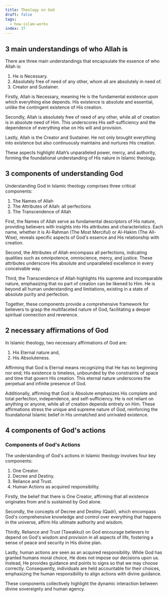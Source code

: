 ```yaml
---
title: Theology on God
draft: false
tags:
  - how-islam-works
index: 37
---
```

## 3 main understandings of who Allah is

There are three main understandings that encapsulate the essence of who Allah is:
1. He is Necessary.
2. Absolutely free of need of any other, whom all are absolutely in need of.
3. Creator and Sustainer.

Firstly, Allah is Necessary, meaning He is the fundamental existence upon which everything else depends. His existence is absolute and essential, unlike the contingent existence of His creation. 

Secondly, Allah is absolutely free of need of any other, while all of creation is in absolute need of Him. This underscores His self-sufficiency and the dependence of everything else on His will and provision. 

Lastly, Allah is the Creator and Sustainer. He not only brought everything into existence but also continuously maintains and nurtures His creation. 

These aspects highlight Allah’s unparalleled power, mercy, and authority, forming the foundational understanding of His nature in Islamic theology.

## 3 components of understanding God

Understanding God in Islamic theology comprises three critical components:
1. The Names of Allah
2. The Attributes of Allah: all perfections
3. The Transcendence of Allah

First, the Names of Allah serve as fundamental descriptors of His nature, providing believers with insights into His attributes and characteristics. Each name, whether it is Al-Rahman (The Most Merciful) or Al-Hakim (The All-Wise), reveals specific aspects of God's essence and His relationship with creation. 

Second, the Attributes of Allah encompass all perfections, indicating qualities such as omnipotence, omniscience, mercy, and justice. These attributes underscore His absolute and unparalleled excellence in every conceivable way. 

Third, the Transcendence of Allah highlights His supreme and incomparable nature, emphasizing that no part of creation can be likened to Him. He is beyond all human understanding and limitations, existing in a state of absolute purity and perfection.

Together, these components provide a comprehensive framework for believers to grasp the multifaceted nature of God, facilitating a deeper spiritual connection and reverence.

## 2 necessary affirmations of God 

In Islamic theology, two necessary affirmations of God are:

1. His Eternal nature and, 
2. His Absoluteness. 

Affirming that God is Eternal means recognizing that He has no beginning nor end; His existence is timeless, unbounded by the constraints of space and time that govern His creation. This eternal nature underscores the perpetual and infinite presence of God. 

Additionally, affirming that God is Absolute emphasizes His complete and total perfection, independence, and self-sufficiency. He is not reliant on anything or anyone, while all of creation depends entirely on Him. These affirmations stress the unique and supreme nature of God, reinforcing the foundational Islamic belief in His unmatched and unrivaled existence.

## 4 components of God's actions

### Components of God's Actions

The understanding of God's actions in Islamic theology involves four key components:
1. One Creator.
2. Decree and Destiny.
3. Reliance and Trust.
4. Human Actions as acquired responsibility.

Firstly, the belief that there is One Creator, affirming that all existence originates from and is sustained by God alone. 

Secondly, the concepts of Decree and Destiny (Qadr), which encompass God's comprehensive knowledge and control over everything that happens in the universe, affirm His ultimate authority and wisdom. 

Thirdly, Reliance and Trust (Tawakkul) on God encourage believers to depend on God's wisdom and provision in all aspects of life, fostering a sense of peace and security in His divine plan. 

Lastly, human actions are seen as an acquired responsibility. While God has granted humans moral choice, He does not impose our decisions upon us. Instead, He provides guidance and points to signs so that we may choose correctly. Consequently, individuals are held accountable for their choices, emphasizing the human responsibility to align actions with divine guidance. 

These components collectively highlight the dynamic interaction between divine sovereignty and human agency.

